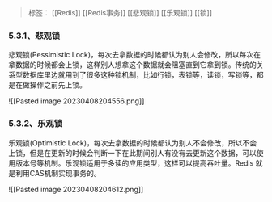 > 标签： [[Redis]] [[Redis事务]] [[悲观锁]] [[乐观锁]] [[锁]]

### 5.3.1、悲观锁

悲观锁(Pessimistic Lock)，每次去拿数据的时候都认为别人会修改，所以每次在拿数据的时候都会上锁，这样别人想拿这个数据就会阻塞直到它拿到锁。传统的关系型数据库里边就用到了很多这种锁机制，比如行锁，表锁等，读锁，写锁等，都是在做操作之前先上锁。

![[Pasted image 20230408204556.png]]

### 5.3.2、乐观锁

乐观锁(Optimistic Lock)，每次去拿数据的时候都认为别人不会修改，所以不会上锁，但是在更新的时候会判断一下在此期间别人有没有去更新这个数据，可以使用版本号等机制。乐观锁适用于多读的应用类型，这样可以提高吞吐量。Redis 就是利用CAS机制实现事务的。

![[Pasted image 20230408204612.png]]